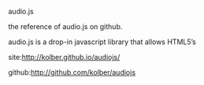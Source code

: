 audio.js  

the reference of audio.js on github.  

audio.js is a drop-in javascript library that allows HTML5’s <audio> tag to be used anywhere.  

site:http://kolber.github.io/audiojs/  

github:http://github.com/kolber/audiojs  

